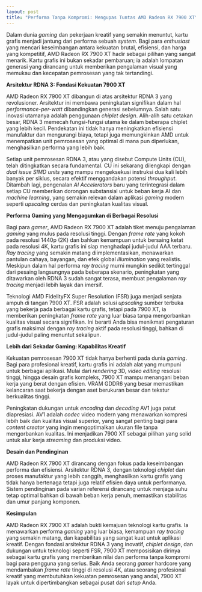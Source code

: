 ```yaml
---
layout: post
title: "Performa Tanpa Kompromi: Mengupas Tuntas AMD Radeon RX 7900 XT"
---
```


Dalam dunia *gaming* dan pekerjaan kreatif yang semakin menuntut, kartu grafis menjadi jantung dari performa sebuah *system*. Bagi para *enthusiast* yang mencari keseimbangan antara kekuatan brutal, efisiensi, dan harga yang kompetitif, AMD Radeon RX 7900 XT hadir sebagai pilihan yang sangat menarik. Kartu grafis ini bukan sekadar pembaruan; ia adalah lompatan generasi yang dirancang untuk memberikan pengalaman visual yang memukau dan kecepatan pemrosesan yang tak tertandingi.

**Arsitektur RDNA 3: Fondasi Kekuatan 7900 XT**

AMD Radeon RX 7900 XT dibangun di atas arsitektur RDNA 3 yang revolusioner. Arsitektur ini membawa peningkatan signifikan dalam hal *performance-per-watt* dibandingkan generasi sebelumnya. Salah satu inovasi utamanya adalah penggunaan *chiplet design*. Alih-alih satu cetakan besar, RDNA 3 memecah fungsi-fungsi utama ke dalam beberapa chiplet yang lebih kecil. Pendekatan ini tidak hanya meningkatkan efisiensi manufaktur dan mengurangi biaya, tetapi juga memungkinkan AMD untuk menempatkan unit pemrosesan yang optimal di mana pun diperlukan, menghasilkan performa yang lebih baik.

Setiap unit pemrosesan RDNA 3, atau yang disebut Compute Units (CU), telah ditingkatkan secara fundamental. CU ini sekarang dilengkapi dengan *dual issue SIMD units* yang mampu mengeksekusi instruksi dua kali lebih banyak per siklus, secara efektif menggandakan potensi *throughput*. Ditambah lagi, pengenalan *AI Accelerators* baru yang terintegrasi dalam setiap CU memberikan dorongan substansial untuk beban kerja AI dan *machine learning*, yang semakin relevan dalam aplikasi *gaming* modern seperti *upscaling* cerdas dan peningkatan kualitas visual.

**Performa Gaming yang Mengagumkan di Berbagai Resolusi**

Bagi para *gamer*, AMD Radeon RX 7900 XT adalah tiket menuju pengalaman *gaming* yang mulus pada resolusi tinggi. Dengan *frame rate* yang kokoh pada resolusi 1440p (2K) dan bahkan kemampuan untuk bersaing ketat pada resolusi 4K, kartu grafis ini siap menghadapi judul-judul AAA terbaru. *Ray tracing* yang semakin matang diimplementasikan, menawarkan pantulan cahaya, bayangan, dan efek global *illumination* yang realistis. Meskipun dalam hal performa *ray tracing* murni mungkin sedikit tertinggal dari pesaing langsungnya pada beberapa skenario, peningkatan yang ditawarkan oleh RDNA 3 sudah sangat terasa, membuat pengalaman *ray tracing* menjadi lebih layak dan imersif.

Teknologi AMD FidelityFX Super Resolution (FSR) juga menjadi senjata ampuh di tangan 7900 XT. FSR adalah solusi *upscaling* sumber terbuka yang bekerja pada berbagai kartu grafis, tetapi pada 7900 XT, ia memberikan peningkatan *frame rate* yang luar biasa tanpa mengorbankan kualitas visual secara signifikan. Ini berarti Anda bisa menikmati pengaturan grafis maksimal dengan *ray tracing* aktif pada resolusi tinggi, bahkan di judul-judul paling menuntut sekalipun.

**Lebih dari Sekadar Gaming: Kapabilitas Kreatif**

Kekuatan pemrosesan 7900 XT tidak hanya berhenti pada dunia *gaming*. Bagi para profesional kreatif, kartu grafis ini adalah alat yang mumpuni untuk berbagai aplikasi. Mulai dari *rendering* 3D, *video editing* resolusi tinggi, hingga desain grafis kompleks, 7900 XT mampu menangani beban kerja yang berat dengan efisien. VRAM GDDR6 yang besar memastikan kelancaran saat bekerja dengan aset berukuran besar dan tekstur berkualitas tinggi.

Peningkatan dukungan untuk *encoding* dan *decoding* AV1 juga patut diapresiasi. AV1 adalah *codec* video modern yang menawarkan kompresi lebih baik dan kualitas visual superior, yang sangat penting bagi para *content creator* yang ingin mengoptimalkan ukuran file tanpa mengorbankan kualitas. Ini menjadikan 7900 XT sebagai pilihan yang solid untuk alur kerja *streaming* dan produksi video.

**Desain dan Pendinginan**

AMD Radeon RX 7900 XT dirancang dengan fokus pada keseimbangan performa dan efisiensi. Arsitektur RDNA 3, dengan teknologi *chiplet* dan proses manufaktur yang lebih canggih, menghasilkan kartu grafis yang tidak hanya bertenaga tetapi juga relatif efisien daya untuk performanya. Sistem pendinginan pada varian referensi dirancang untuk menjaga suhu tetap optimal bahkan di bawah beban kerja penuh, memastikan stabilitas dan umur panjang komponen.

**Kesimpulan**

AMD Radeon RX 7900 XT adalah bukti kemajuan teknologi kartu grafis. Ia menawarkan performa *gaming* yang luar biasa, kemampuan *ray tracing* yang semakin matang, dan kapabilitas yang sangat kuat untuk aplikasi kreatif. Dengan fondasi arsitektur RDNA 3 yang inovatif, *chiplet design*, dan dukungan untuk teknologi seperti FSR, 7900 XT memposisikan dirinya sebagai kartu grafis yang memberikan nilai dan performa tanpa kompromi bagi para pengguna yang serius. Baik Anda seorang *gamer* hardcore yang mendambakan *frame rate* tinggi di resolusi 4K, atau seorang profesional kreatif yang membutuhkan kekuatan pemrosesan yang andal, 7900 XT layak untuk dipertimbangkan sebagai pusat dari *setup* Anda.
